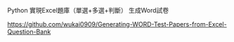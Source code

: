 Python 實現Excel題庫（單選+多選+判斷） 生成Word試卷

https://github.com/wukai0909/Generating-WORD-Test-Papers-from-Excel-Question-Bank
